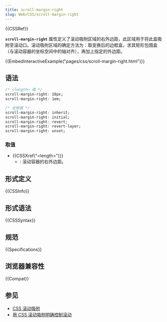 ```yaml
---
title: scroll-margin-right
slug: Web/CSS/scroll-margin-right
---
```


{{CSSRef}}

**`scroll-margin-right`** 属性定义了滚动吸附区域的右外边距，此区域用于将此盒吸附至滚动口。滚动吸附区域的确定方法为：取变换后的边框盒，求其矩形包围盒（与滚动容器的坐标空间中的轴对齐），再加上指定的外边距。

{{EmbedInteractiveExample("pages/css/scroll-margin-right.html")}}

## 语法

```css
/* <length> 值 */
scroll-margin-right: 10px;
scroll-margin-right: 1em;

/* 全局值 */
scroll-margin-right: inherit;
scroll-margin-right: initial;
scroll-margin-right: revert;
scroll-margin-right: revert-layer;
scroll-margin-right: unset;
```

### 取值

- {{CSSXref("&lt;length&gt;")}}
  - : 滚动容器的右外边距。

## 形式定义

{{CSSInfo}}

## 形式语法

{{CSSSyntax}}

## 规范

{{Specifications}}

## 浏览器兼容性

{{Compat}}

## 参见

- [CSS 滚动吸附](/zh-CN/docs/Web/CSS/CSS_scroll_snap)
- [用 CSS 滚动吸附明确控制滚动](https://web.dev/css-scroll-snap/)
